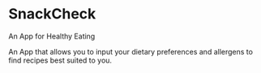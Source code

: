 # SnackCheck
An App for Healthy Eating

An App that allows you to input your dietary preferences and allergens to find recipes best suited to you.
